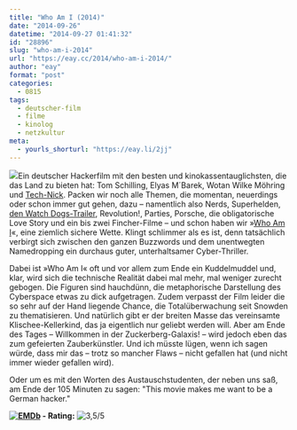 ```yaml
---
title: "Who Am I (2014)"
date: "2014-09-26"
datetime: "2014-09-27 01:41:32"
id: "28896"
slug: "who-am-i-2014"
url: "https://eay.cc/2014/who-am-i-2014/"
author: "eay"
format: "post"
categories:
  - 0815
tags:
  - deutscher-film
  - filme
  - kinolog
  - netzkultur
meta:
  - yourls_shorturl: "https://eay.li/2jj"
---
```


![](https://eay.cc/uploads/movies/whoami_2014.jpg)Ein deutscher Hackerfilm mit den besten und kinokassentauglichsten, die das Land zu bieten hat: Tom Schilling, Elyas M´Barek, Wotan Wilke Möhring und [Tech-Nick](https://de.wikipedia.org/wiki/Antoine_Monot,_Jr.). Packen wir noch alle Themen, die momentan, neuerdings oder schon immer gut gehen, dazu – namentlich also Nerds, Superhelden, [den Watch Dogs-Trailer](https://www.youtube.com/watch?v=DqoQG_XYF-8), Revolution!, Parties, Porsche, die obligatorische Love Story und ein bis zwei Fincher-Filme – und schon haben wir »[Who Am I](http://www.imdb.com/title/tt3042408/)«, eine ziemlich sichere Wette. Klingt schlimmer als es ist, denn tatsächlich verbirgt sich zwischen den ganzen Buzzwords und dem unentwegten Namedropping ein durchaus guter, unterhaltsamer Cyber-Thriller.

Dabei ist »Who Am I« oft und vor allem zum Ende ein Kuddelmuddel und, klar, wird sich die technische Realität dabei mal mehr, mal weniger zurecht gebogen. Die Figuren sind hauchdünn, die metaphorische Darstellung des Cyberspace etwas zu dick aufgetragen. Zudem verpasst der Film leider die so sehr auf der Hand liegende Chance, die Totalüberwachung seit Snowden zu thematisieren. Und natürlich gibt er der breiten Masse das vereinsamte Klischee-Kellerkind, das ja eigentlich nur geliebt werden will. Aber am Ende des Tages – Willkommen in der Zuckerberg-Galaxis! – wird jedoch eben das zum gefeierten Zauberkünstler. Und ich müsste lügen, wenn ich sagen würde, dass mir das – trotz so mancher Flaws – nicht gefallen hat (und nicht immer wieder gefallen wird).

Oder um es mit den Worten des Austauschstudenten, der neben uns saß, am Ende der 105 Minuten zu sagen: "This movie makes me want to be a German hacker."

 **[![EMDb](https://eay.cc/uploads/pages/emdb/emdb_mini.gif)](http://eay.cc/emdb/) - Rating:** ![3,5/5](https://eay.cc/uploads/pages/emdb/s_3-5.gif)
